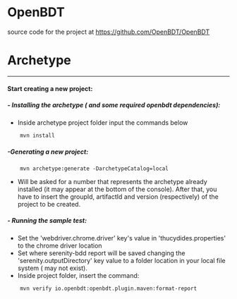 # OpenBDT

source code for the project at https://github.com/OpenBDT/OpenBDT

# Archetype
___
#### Start creating a new project:
##### - Installing the archetype ( and some required openbdt dependencies):
- Inside archetype project folder input the commands below
```sh
    mvn install
```
##### -Generating a new project:
```
    mvn archetype:generate -DarchetypeCatalog=local
```
- Will be asked for a number that represents the archetype already installed (it may appear at the bottom of the console). After that, you have to insert the groupId, artifactId and version (respectively) of the project to be created.
##### - Running the sample test:
- Set the 'webdriver.chrome.driver' key's value in 'thucydides.properties' to the chrome driver location
- Set where serenity-bdd report will be saved changing the 'serenity.outputDirectory' key value to a folder location in your local file system ( may not exist).
- Inside project folder, insert the command:
```sh
    mvn verify io.openbdt:openbdt.plugin.maven:format-report
```

